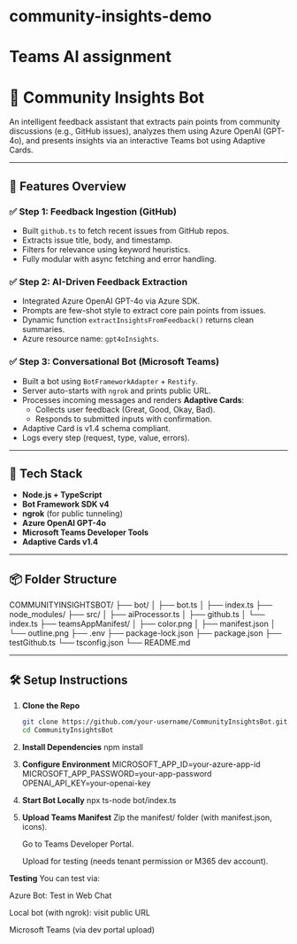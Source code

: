 # community-insights-demo
Teams AI assignment
=======
# 🤖 Community Insights Bot

An intelligent feedback assistant that extracts pain points from community discussions (e.g., GitHub issues), analyzes them using Azure OpenAI (GPT-4o), and presents insights via an interactive Teams bot using Adaptive Cards.

-------------------------

## 🚀 Features Overview

### ✅ Step 1: Feedback Ingestion (GitHub)
- Built `github.ts` to fetch recent issues from GitHub repos.
- Extracts issue title, body, and timestamp.
- Filters for relevance using keyword heuristics.
- Fully modular with async fetching and error handling.

### ✅ Step 2: AI-Driven Feedback Extraction
- Integrated Azure OpenAI GPT-4o via Azure SDK.
- Prompts are few-shot style to extract core pain points from issues.
- Dynamic function `extractInsightsFromFeedback()` returns clean summaries.
- Azure resource name: `gpt4oInsights`.

### ✅ Step 3: Conversational Bot (Microsoft Teams)
- Built a bot using `BotFrameworkAdapter` + `Restify`.
- Server auto-starts with `ngrok` and prints public URL.
- Processes incoming messages and renders **Adaptive Cards**:
  - Collects user feedback (Great, Good, Okay, Bad).
  - Responds to submitted inputs with confirmation.
- Adaptive Card is v1.4 schema compliant.
- Logs every step (request, type, value, errors).

---------------------------------

## 🧱 Tech Stack

- **Node.js + TypeScript**
- **Bot Framework SDK v4**
- **ngrok** (for public tunneling)
- **Azure OpenAI GPT-4o**
- **Microsoft Teams Developer Tools**
- **Adaptive Cards v1.4**

-----------------------------

## 📦 Folder Structure
COMMUNITYINSIGHTSBOT/
├── bot/
│ ├── bot.ts
│ ├── index.ts
├── node_modules/
├── src/
│ ├── aiProcessor.ts
│ ├── github.ts
│ └── index.ts
├── teamsAppManifest/
│ ├── color.png
│ ├── manifest.json
│ └── outline.png
├── .env
├── package-lock.json
├── package.json
├── testGithub.ts
└── tsconfig.json
└── README.md



----------------------------

## 🛠 Setup Instructions

1. **Clone the Repo**
   ```bash
   git clone https://github.com/your-username/CommunityInsightsBot.git
   cd CommunityInsightsBot

2. **Install Dependencies**
npm install

3. **Configure Environment**
MICROSOFT_APP_ID=your-azure-app-id
MICROSOFT_APP_PASSWORD=your-app-password
OPENAI_API_KEY=your-openai-key

4. **Start Bot Locally**
npx ts-node bot/index.ts

5. **Upload Teams Manifest**
   Zip the manifest/ folder (with manifest.json, icons).

   Go to Teams Developer Portal.

   Upload for testing (needs tenant permission or M365 dev account).

 **Testing**
  You can test via:

  Azure Bot: Test in Web Chat

  Local bot (with ngrok): visit public URL

  Microsoft Teams (via dev portal upload)
